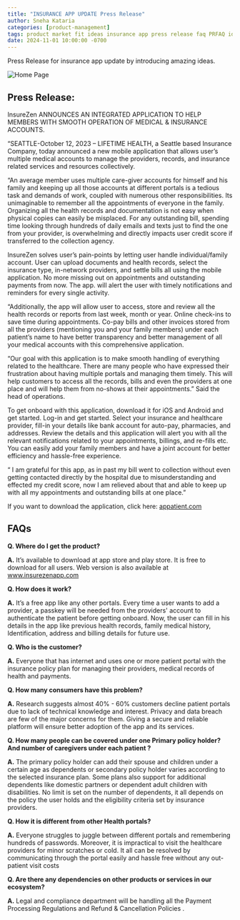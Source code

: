 ```yaml
---
title: "INSURANCE APP UPDATE Press Release"
author: Sneha Kataria
categories: [product-management]
tags: product market fit ideas insurance app press release faq PRFAQ ideas mental health anxiety
date: 2024-11-01 10:00:00 -0700
---
```


Press Release for insurance app update by introducing amazing ideas.

![Home Page](/blog/assets/insurance_app/home_page.png)

## **Press Release:**

InsureZen ANNOUNCES AN INTEGRATED APPLICATION TO HELP MEMBERS WITH SMOOTH OPERATION OF MEDICAL & INSURANCE ACCOUNTS.

“SEATTLE-October 12, 2023 – LIFETIME HEALTH, a Seattle based Insurance Company, today announced a new mobile application that allows user’s multiple medical accounts to manage the providers, records, and insurance related services and resources collectively.

“An average member uses multiple care-giver accounts for himself and his family and keeping up all those accounts at different portals is a tedious task and demands of work, coupled with numerous other responsibilities. Its unimaginable to remember all the appointments of everyone in the family. Organizing all the health records and documentation is not easy when physical copies can easily be misplaced. For any outstanding bill, spending time looking through hundreds of daily emails and texts just to find the one from your provider, is overwhelming and directly impacts user credit score if transferred to the collection agency.

InsureZen solves user’s pain-points by letting user handle individual/family account. User can upload documents and health records, select the insurance type, in-network providers, and settle bills all using the mobile application. No more missing out on appointments and outstanding payments from now. The app. will  alert the user with timely notifications and reminders for every single activity.

“Additionally, the app will allow user to access, store and review all the health records or reports from last week, month or year. Online check-ins to save time during appointments. Co-pay bills and other invoices stored  from all the providers (mentioning you and your family members) under each patient’s name to have better transparency and better management of all your medical accounts with this comprehensive application.

“Our goal with this application is to make smooth handling of everything related to the healthcare. There are many people who have expressed their frustration about having multiple portals and managing them timely. This will help customers to access all the records, bills and even the providers at one place and will help them from no-shows at their appointments.” Said the head of operations.

To get onboard with this application, download it for iOS and Android and get started. Log-in and get started. Select your insurance and healthcare provider, fill-in your details like bank account for auto-pay, pharmacies, and addresses. Review the details and this application will alert you with all the relevant notifications related to your appointments, billings, and re-fills etc. You can easily add your family members and have a joint account for better efficiency and hassle-free experience.

“ I am grateful for this app, as in past my bill went to collection without even getting contacted directly by the hospital due to misunderstanding and effected my credit score, now I am relieved about that and able to keep up with all my appointments and outstanding bills at one place.”

If you want to download the application, click here: [appatient.com](http://appatient.com)

## **FAQs**

**Q. Where do I get the product?**

**A.** It’s available to download at app store and play store. It is free to download for all users. Web version is also available at www.insurezenapp.com

**Q. How does it work?**

**A.** It’s a free app like any other portals. Every time a user wants to add a provider, a passkey will be needed from the providers' account to authenticate the patient before getting onboard. Now, the user can fill in his details in the app like previous health records, family medical history, Identification, address and billing details for future use.

**Q. Who is the customer?**

**A.** Everyone that has internet and uses one or more patient portal with the insurance policy plan for managing their providers, medical records of health and payments.

**Q. How many consumers have this problem?**

**A.** Research suggests almost 40% - 60% customers decline patient portals due to lack of technical knowledge and interest. Privacy and data breach are few of the major concerns for them. Giving a secure and reliable platform will ensure better adoption of the app and its services.

**Q. How many people can be covered under one Primary policy holder? And number of caregivers under each patient ?**

**A.** The primary policy holder can add their spouse and children under a certain age as dependents or secondary policy holder varies according to the selected insurance plan. Some plans also support for additional dependents like domestic partners or dependent adult children with disabilities. No limit is set on the number of dependents, it all depends on the policy the user holds and the eligibility criteria set by insurance providers.

**Q. How it is different from other Health portals?**

**A.** Everyone struggles to juggle between different portals and remembering hundreds of passwords. Moreover, it is impractical to visit the healthcare providers for minor scratches or cold. It all can be resolved by communicating through the portal easily and hassle free without any out-patient visit costs

**Q. Are there any dependencies on other products or services in our ecosystem?**

**A.** Legal and compliance department will be handling all the Payment Processing Regulations and Refund & Cancellation Policies .